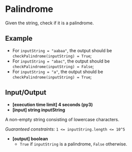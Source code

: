 # Palindrome

Given the string, check if it is a palindrome.

## Example

* For `inputString = "aabaa"`, the output should be `checkPalindrome(inputString) = True`;
* For `inputString = "abac"`, the output should be `checkPalindrome(inputString) = False`;
* For `inputString = "a"`, the output should be `checkPalindrome(inputString) = True`;

## Input/Output

* **[execution time limit] 4 seconds (py3)**
* **[input] string inputString**

A non-empty string consisting of lowercase characters.

*Guaranteed constraints:*
`1 <= inputString.length <= 10^5`

* **[output] boolean**
   * `True` if `inputString` is a palindrome, `False` otherwise. 

